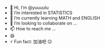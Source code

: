 - 👋 Hi, I’m @yuuuulu
- 👀 I’m interested in STATISTICS
- 🌱 I’m currently learning MATH and ENGLISH
- 💞️ I’m looking to collaborate on ...
- 📫 How to reach me ...
- 😄 
- ⚡ Fun fact: 加油吧 😐

<!---
yuuuulu/yuuuulu is a ✨ special ✨ repository because its `README.md` (this file) appears on your GitHub profile.
You can click the Preview link to take a look at your changes.
--->
